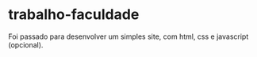 # trabalho-faculdade
Foi passado para desenvolver um simples site, com html, css e javascript (opcional).
